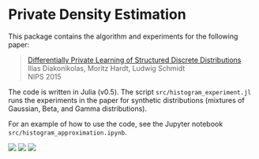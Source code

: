 # Private Density Estimation

This package contains the algorithm and experiments for the following paper: 

> [Differentially Private Learning of Structured Discrete Distributions](https://papers.nips.cc/paper/5713-differentially-private-learning-of-structured-discrete-distributions)  
> Ilias Diakonikolas, Moritz Hardt, Ludwig Schmidt  
> NIPS 2015


The code is written in Julia (v0.5). The script `src/histogram_experiment.jl` runs the experiments in the paper for synthetic distributions (mixtures of Gaussian, Beta, and Gamma distributions).

For an example of how to use the code, see the Jupyter notebook `src/histogram_approximation.ipynb`.

![](https://cdn.rawgit.com/ludwigschmidt/private_density/master/output/gmm.svg) ![](https://cdn.rawgit.com/ludwigschmidt/private_density/master/output/non_private.svg) ![](https://cdn.rawgit.com/ludwigschmidt/private_density/master/output/private.svg)
